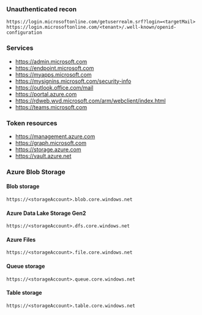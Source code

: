 ### Unauthenticated recon
```
https://login.microsoftonline.com/getuserrealm.srf?login=<targetMail>
https://login.microsoftonline.com/<tenant>/.well-known/openid-configuration
```

### Services
* https://admin.microsoft.com
* https://endpoint.microsoft.com
* https://myapps.microsoft.com
* https://mysignins.microsoft.com/security-info
* https://outlook.office.com/mail
* https://portal.azure.com
* https://rdweb.wvd.microsoft.com/arm/webclient/index.html
* https://teams.microsoft.com

### Token resources
* https://management.azure.com
* https://graph.microsoft.com
* https://storage.azure.com
* https://vault.azure.net

### Azure Blob Storage

#### Blob storage 
`https://<storageAccount>.blob.core.windows.net`

#### Azure Data Lake Storage Gen2 
`https://<storageAccount>.dfs.core.windows.net`

#### Azure Files
`https://<storageAccount>.file.core.windows.net`

#### Queue storage
`https://<storageAccount>.queue.core.windows.net`

#### Table storage
`https://<storageAccount>.table.core.windows.net`

